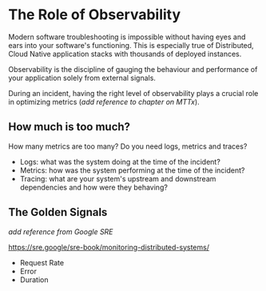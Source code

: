 # The Role of Observability

Modern software troubleshooting is impossible without having eyes and ears into your software's functioning. This is especially true of Distributed, Cloud Native application stacks with thousands of deployed instances. 

Observability is the discipline of gauging the behaviour and performance of your application solely from external signals. 

During an incident, having the right level of observability plays a crucial role in optimizing metrics (_add reference to chapter on MTTx_).

## How much is too much?

How many metrics are too many? Do you need logs, metrics and traces? 

* Logs: what was the system doing at the time of the incident?
* Metrics: how was the system performing at the time of the incident?
* Tracing: what are your system's upstream and downstream dependencies and how were they behaving?


## The Golden Signals 

_add reference from Google SRE_

https://sre.google/sre-book/monitoring-distributed-systems/

* Request Rate 
* Error
* Duration
